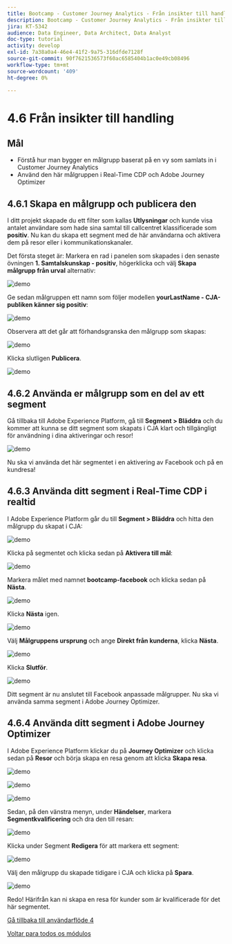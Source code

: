 ```yaml
---
title: Bootcamp - Customer Journey Analytics - Från insikter till handling
description: Bootcamp - Customer Journey Analytics - Från insikter till handling
jira: KT-5342
audience: Data Engineer, Data Architect, Data Analyst
doc-type: tutorial
activity: develop
exl-id: 7a38a0a4-46e4-41f2-9a75-316dfde7128f
source-git-commit: 90f7621536573f60ac6585404b1ac0e49cb08496
workflow-type: tm+mt
source-wordcount: '409'
ht-degree: 0%

---
```


# 4.6 Från insikter till handling

## Mål

- Förstå hur man bygger en målgrupp baserat på en vy som samlats in i Customer Journey Analytics
- Använd den här målgruppen i Real-Time CDP och Adobe Journey Optimizer

## 4.6.1 Skapa en målgrupp och publicera den

I ditt projekt skapade du ett filter som kallas **Utlysningar** och kunde visa antalet användare som hade sina samtal till callcentret klassificerade som **positiv**. Nu kan du skapa ett segment med de här användarna och aktivera dem på resor eller i kommunikationskanaler.

Det första steget är: Markera en rad i panelen som skapades i den senaste övningen **1. Samtalskunskap - positiv**, högerklicka och välj **Skapa målgrupp från urval** alternativ:

![demo](./images/aud1.png)

Ge sedan målgruppen ett namn som följer modellen **yourLastName - CJA-publiken känner sig positiv**:

![demo](./images/aud2.png)

Observera att det går att förhandsgranska den målgrupp som skapas:

![demo](./images/aud3.png)

Klicka slutligen **Publicera**.

![demo](./images/aud4.png)

## 4.6.2 Använda er målgrupp som en del av ett segment

Gå tillbaka till Adobe Experience Platform, gå till **Segment > Bläddra** och du kommer att kunna se ditt segment som skapats i CJA klart och tillgängligt för användning i dina aktiveringar och resor!

![demo](./images/aud5.png)

Nu ska vi använda det här segmentet i en aktivering av Facebook och på en kundresa!

## 4.6.3 Använda ditt segment i Real-Time CDP i realtid

I Adobe Experience Platform går du till **Segment > Bläddra** och hitta den målgrupp du skapat i CJA:

![demo](./images/aud6.png)

Klicka på segmentet och klicka sedan på **Aktivera till mål**:

![demo](./images/aud7.png)

Markera målet med namnet **bootcamp-facebook** och klicka sedan på **Nästa**.

![demo](./images/aud8.png)

Klicka **Nästa** igen.

![demo](./images/aud9.png)

Välj **Målgruppens ursprung** och ange **Direkt från kunderna**, klicka **Nästa**.

![demo](./images/aud10.png)

Klicka **Slutför**.

![demo](./images/aud11.png)

Ditt segment är nu anslutet till Facebook anpassade målgrupper. Nu ska vi använda samma segment i Adobe Journey Optimizer.

## 4.6.4 Använda ditt segment i Adobe Journey Optimizer

I Adobe Experience Platform klickar du på **Journey Optimizer** och klicka sedan på **Resor** och börja skapa en resa genom att klicka **Skapa resa**.

![demo](./images/aud20.png)

![demo](./images/aud21.png)

![demo](./images/aud22.png)

Sedan, på den vänstra menyn, under **Händelser**, markera **Segmentkvalificering** och dra den till resan:

![demo](./images/aud23.png)

Klicka under Segment **Redigera** för att markera ett segment:

![demo](./images/aud24.png)

Välj den målgrupp du skapade tidigare i CJA och klicka på  **Spara**.

![demo](./images/aud25.png)

Redo! Härifrån kan ni skapa en resa för kunder som är kvalificerade för det här segmentet.

[Gå tillbaka till användarflöde 4](./uc4.md)

[Voltar para todos os módulos](./../../overview.md)
